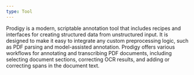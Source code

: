 ```yaml
---
type: Tool
---
```


Prodigy is a modern, scriptable annotation tool that includes recipes and interfaces for creating structured data from unstructured input. It is designed to make it easy to integrate any custom preprocessing logic, such as PDF parsing and model-assisted annotation. Prodigy offers various workflows for annotating and transcribing PDF documents, including selecting document sections, correcting OCR results, and adding or correcting spans in the document text.